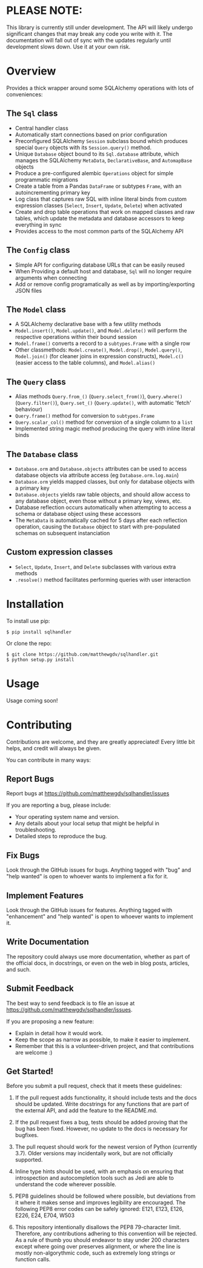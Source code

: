 PLEASE NOTE:
====================

This library is currently still under development. The API will likely undergo significant changes that may break any code you write with it.
The documentation will fall out of sync with the updates regularly until development slows down. Use it at your own risk.

Overview
====================

Provides a thick wrapper around some SQLAlchemy operations with lots of conveniences:

The `Sql` class
--------------------

* Central handler class
* Automatically start connections based on prior configuration
* Preconfigured SQLAlchemy `Session` subclass bound which produces special `Query` objects with its `Session.query()` method.
* Unique `Database` object bound to its `Sql.database` attribute, which manages the SQLAlchemy `MetaData`, `DeclarativeBase`, and `AutomapBase` objects
* Produce a pre-configured alembic `Operations` object for simple programmatic migrations
* Create a table from a Pandas `DataFrame` or subtypes `Frame`, with an autoincrementing primary key
* Log class that captures raw SQL with inline literal binds from custom expression classes (`Select`, `Insert`, `Update`, `Delete`) when activated
* Create and drop table operations that work on mapped classes and raw tables, which update the metadata and database accessors to keep everything in sync
* Provides access to the most common parts of the SQLAlchemy API

The `Config` class
--------------------

* Simple API for configuring database URLs that can be easily reused
* When Providing a default host and database, `Sql` will no longer require arguments when connecting
* Add or remove config programatically as well as by importing/exporting JSON files

The `Model` class
--------------------

* A SQLAlchemy declarative base with a few utility methods
* `Model.insert()`, `Model.update()`, and `Model.delete()` will perform the respective operations within their bound session
* `Model.frame()` converts a record to a `subtypes.Frame` with a single row
* Other classmethods: `Model.create()`, `Model.drop()`, `Model.query()`, `Model.join()` (for cleaner joins in expression constructs), `Model.c()` (easier access to the table
  columns), and `Model.alias()`

The `Query` class
--------------------

* Alias methods `Query.from_()` (`Query.select_from()`), `Query.where()` (`Query.filter()`), `Query.set_()` (`Query.update()`, with automatic 'fetch' behaviour)
* `Query.frame()` method for conversion to `subtypes.Frame`
* `Query.scalar_col()` method for conversion of a single column to a `list`
* Implemented string magic method producing the query with inline literal binds

The `Database` class
--------------------

* `Database.orm` and `Database.objects` attributes can be used to access database objects via attribute access (eg `Database.orm.log.main`)
* `Database.orm` yields mapped classes, but only for database objects with a primary key
* `Database.objects` yields raw table objects, and should allow access to any database object, even those without a primary key, views, etc.
* Database reflection occurs automatically when attempting to access a schema or database object using these accessors
* The `MetaData` is automatically cached for 5 days after each reflection operation, causing the `Database` object to start with pre-populated schemas on subsequent instanciation

Custom expression classes
--------------------

* `Select`, `Update`, `Insert`, and `Delete` subclasses with various extra methods
* `.resolve()` method facilitates performing queries with user interaction



Installation
====================

To install use pip:

    $ pip install sqlhandler


Or clone the repo:

    $ git clone https://github.com/matthewgdv/sqlhandler.git
    $ python setup.py install


Usage
====================

Usage coming soon!

Contributing
====================

Contributions are welcome, and they are greatly appreciated! Every little bit helps, and credit will always be given.

You can contribute in many ways:

Report Bugs
--------------------

Report bugs at https://github.com/matthewgdv/sqlhandler/issues

If you are reporting a bug, please include:

* Your operating system name and version.
* Any details about your local setup that might be helpful in troubleshooting.
* Detailed steps to reproduce the bug.

Fix Bugs
--------------------

Look through the GitHub issues for bugs. Anything tagged with "bug" and "help wanted" is open to whoever wants to implement a fix for it.

Implement Features
--------------------

Look through the GitHub issues for features. Anything tagged with "enhancement" and "help wanted" is open to whoever wants to implement it.

Write Documentation
--------------------

The repository could always use more documentation, whether as part of the official docs, in docstrings, or even on the web in blog posts, articles, and such.

Submit Feedback
--------------------

The best way to send feedback is to file an issue at https://github.com/matthewgdv/sqlhandler/issues.

If you are proposing a new feature:

* Explain in detail how it would work.
* Keep the scope as narrow as possible, to make it easier to implement.
* Remember that this is a volunteer-driven project, and that contributions are welcome :)

Get Started!
--------------------

Before you submit a pull request, check that it meets these guidelines:

1.  If the pull request adds functionality, it should include tests and the docs should be updated. Write docstrings for any functions that are part of the external API, and add
    the feature to the README.md.

2.  If the pull request fixes a bug, tests should be added proving that the bug has been fixed. However, no update to the docs is necessary for bugfixes.

3.  The pull request should work for the newest version of Python (currently 3.7). Older versions may incidentally work, but are not officially supported.

4.  Inline type hints should be used, with an emphasis on ensuring that introspection and autocompletion tools such as Jedi are able to understand the code wherever possible.

5.  PEP8 guidelines should be followed where possible, but deviations from it where it makes sense and improves legibility are encouraged. The following PEP8 error codes can be
    safely ignored: E121, E123, E126, E226, E24, E704, W503

6.  This repository intentionally disallows the PEP8 79-character limit. Therefore, any contributions adhering to this convention will be rejected. As a rule of thumb you should
    endeavor to stay under 200 characters except where going over preserves alignment, or where the line is mostly non-algorythmic code, such as extremely long strings or function
    calls.

